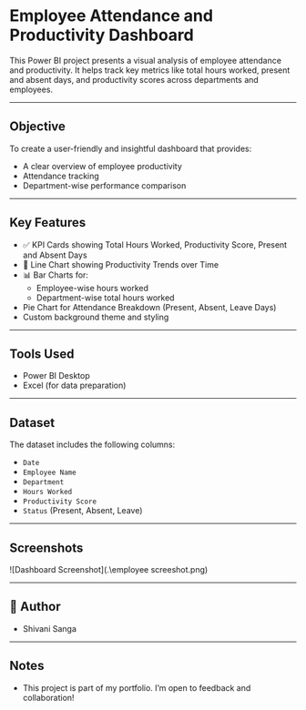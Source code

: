 #  Employee Attendance and Productivity Dashboard

This Power BI project presents a visual analysis of employee attendance and productivity. It helps track key metrics like total hours worked, present and absent days, and productivity scores across departments and employees.

---

## Objective

To create a user-friendly and insightful dashboard that provides:
- A clear overview of employee productivity
- Attendance tracking
- Department-wise performance comparison

---

## Key Features

- ✅ KPI Cards showing Total Hours Worked, Productivity Score, Present and Absent Days
- 📅 Line Chart showing Productivity Trends over Time
- 📊 Bar Charts for:
  - Employee-wise hours worked
  - Department-wise total hours worked
-  Pie Chart for Attendance Breakdown (Present, Absent, Leave Days)
-  Custom background theme and styling

---

## Tools Used

- Power BI Desktop
- Excel (for data preparation)

---

##  Dataset

The dataset includes the following columns:
- `Date`
- `Employee Name`
- `Department`
- `Hours Worked`
- `Productivity Score`
- `Status` (Present, Absent, Leave)

---

## Screenshots

![Dashboard Screenshot](.\employee screeshot.png)


---

## 📝 Author

- Shivani Sanga 

---

## Notes

- This project is part of my portfolio. I’m open to feedback and collaboration!
